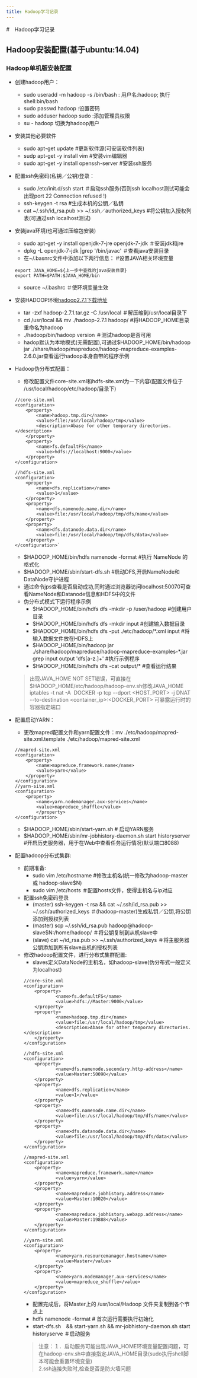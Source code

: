 ```yaml
---
title: Hadoop学习记录
---
```



#　Hadoop学习记录


## Hadoop安装配置(基于ubuntu:14.04)

### Hadoop单机版安装配置
* 创建hadoop用户：
    * sudo useradd -m hadoop -s /bin/bash    : 用户名:hadoop;   执行shell:bin/bash
    * sudo passwd hadoop      :设置密码
    * sudo adduser hadoop sudo  :添加管理员权限
    * su - hadoop 切换为hadoop用户    
* 安装其他必要软件
    * sudo apt-get update                                  #更新软件源(可安装软件列表)
    * sudp apt-get -y install vim                          #安装vim编辑器
    * sudo apt-get -y install openssh-server               #安装ssh服务
* 配置ssh免密码(私钥／公钥)登录：
    * sudo /etc/init.d/ssh start                            ＃启动ssh服务(否则ssh localhost测试可能会出现port 22 Connection refused !)
    * ssh-keygen -t rsa                                     #生成本机的公钥／私钥
    * cat ~/.ssh/id_rsa.pub >> ~/.ssh／authorized_keys      #将公钥加入授权列表(可通过ssh localhost测试)
* 安装java环境(也可通过压缩包安装)
    * sudo apt-get -y install openjdk-7-jre openjdk-7-jdk    ＃安装jdk和jre
    * dpkg -L openjdk-7-jdk |grep '/bin/javac'               ＃查看java安装目录
    * 在~/.basnrc文件中添加以下两行信息：                         #设置JAVA相关环境变量
    ```
    export JAVA_HOME=${上一步中查找的java安装目录}
    export PATH=$PATH:$JAVA_HOME/bin
    ```
    * source ~/.bashrc                                        ＃使环境变量生效
* 安装HADOOP环境[hadoop2.7.1下载地址](http://112.17.13.243/files/42440000077C9234/apache.fayea.com/hadoop/common/hadoop-2.7.1/hadoop-2.7.1.tar.gz)
    * tar -zxf hadoop-2.7.1.tar.gz -C /usr/local          ＃解压缩到/usr/local目录下
    * cd /usr/local && mv ./hadoop-2.7.1 hadoop/           #将HADOOP_HOME目录重命名为hadoop
    * ./hadoop/bin/hadoop version                         ＃测试hadoop是否可用
    * hadop默认为本地模式(无需配置),可通过$HADOOP_HOME/bin/hadoop jar ./share/hadoop/mapreduce/hadoop-mapreduce-examples-2.6.0.jar查看运行hadoop本身自带的程序示例

* Hadoop伪分布式配置：
    * 修改配置文件core-site.xml和hdfs-site.xml为一下内容(配置文件位于 /usr/local/hadoop/etc/hadoop/目录下)
    ```
    //core-site.xml 
    <configuration>
        <property>
            <name>hadoop.tmp.dir</name>
            <value>file:/usr/local/hadoop/tmp</value>
            <description>Abase for other temporary directories.</description>
        </property>
        <property>
            <name>fs.defaultFS</name>
            <value>hdfs://localhost:9000</value>
        </property>
    </configuration>

    //hdfs-site.xml   
    <configuration>
        <property>
            <name>dfs.replication</name>
            <value>1</value>
        </property>
        <property>
            <name>dfs.namenode.name.dir</name>
            <value>file:/usr/local/hadoop/tmp/dfs/name</value>
        </property>
        <property>
            <name>dfs.datanode.data.dir</name>
            <value>file:/usr/local/hadoop/tmp/dfs/data</value>
        </property>
    </configuration>`
    ```
    * $HADOOP_HOME/bin/hdfs namenode -format                  #执行 NameNode 的格式化
    * $HADOOP_HOME/sbin/start-dfs.sh                          #启动DFS,开启NameNode和DataNode守护进程
    * 通过命令jps查看是否启动成功,同时通过浏览器访问localhost:50070可查看NameNode和Datanode信息和HDFS中的文件
    * 伪分布式模式下运行程序示例
        * $HADOOP_HOME/bin/hdfs dfs -mkdir -p /user/hadoop              #创建用户目录
        * $HADOOP_HOME/bin/hdfs dfs -mkdir input                        #创建输入数据目录
        * $HADOOP_HOME/bin/hdfs dfs -put ./etc/hadoop/*.xml input       #将输入数据文件放在HDFS上
        * $HADOOP_HOME/bin/hadoop jar ./share/hadoop/mapreduce/hadoop-mapreduce-examples-*.jar grep input output 'dfs[a-z.]+' #执行示例程序
        * $HADOOP_HOME/bin/hdfs dfs -cat output/*                       #查看运行结果
    > 出现JAVA_HOME NOT SET错误，可直接在$HADOOP_HOME/etc/hadoop/hadoop-env.sh修改JAVA_HOME
    > iptables -t nat -A  DOCKER -p tcp --dport \<HOST_PORT\> -j DNAT --to-destination \<container_ip\>:\<DOCKER_PORT\> 可暴露运行时的容器指定端口
* 配置启动YARN：
    * 更改mapred配置文件和yarn配置文件：mv ./etc/hadoop/mapred-site.xml.template ./etc/hadoop/mapred-site.xml
    ```
    //mapred-site.xml
    <configuration>
        <property>
            <name>mapreduce.framework.name</name>
            <value>yarn</value>
        </property>
    </configuration>
    //yarn-site.xml
    <configuration>
        <property>
            <name>yarn.nodemanager.aux-services</name>
            <value>mapreduce_shuffle</value>
            </property>
    </configuration>
    ```
    * $HADOOP_HOME/sbin/start-yarn.sh      # 启动YARN服务
    * $HADOOP_HOME/sbin/mr-jobhistory-daemon.sh start historyserver  #开启历史服务器，用于在Web中查看任务运行情况(默认端口8088)

* 配置hadoop分布式集群:
    * 前期准备:
        * sudo vim /etc/hostname     #修改主机名(统一修改为hadoop-master 或 hadoop-slave$N)
        * sudo vim /etc/hosts    ＃配置hosts文件，使得主机名与ip对应
    * 配置ssh免密码登录
        * (master) ssh-keygen -t rsa   && cat ~/.ssh/id_rsa.pub >> ~/.ssh/authorized_keys    ＃(hadoop-master)生成私钥／公钥,将公钥添加到授权列表
        * (master) scp ~/.ssh/id_rsa.pub hadoop@hadoop-slave$N:/home/hadoop/     ＃将公钥复制到从机slave中
        * (slave) cat ~/id_rsa.pub >> ~/.ssh/authorized_keys                     ＃将主服务器公钥添加到所有slave丛机的授权列表
    * 修改hadoop配置文件，进行分布式集群配置:
        * slaves定义DataNode的主机名，如hadoop-slave(伪分布式一般定义为localhost)
        ```
        //core-site.xml
        <configuration>
            <property>
                    <name>fs.defaultFS</name>
                    <value>hdfs://Master:9000</value>
            </property>
            <property>
                    <name>hadoop.tmp.dir</name>
                    <value>file:/usr/local/hadoop/tmp</value>
                    <description>Abase for other temporary directories.</description>
            </property>
        </configuration>

        //hdfs-site.xml
        <configuration>
            <property>
                    <name>dfs.namenode.secondary.http-address</name>
                    <value>Master:50090</value>
            </property>
            <property>
                    <name>dfs.replication</name>
                    <value>1</value>
            </property>
            <property>
                    <name>dfs.namenode.name.dir</name>
                    <value>file:/usr/local/hadoop/tmp/dfs/name</value>
            </property>
            <property>
                    <name>dfs.datanode.data.dir</name>
                    <value>file:/usr/local/hadoop/tmp/dfs/data</value>
            </property>
        </configuration>

        //mapred-site.xml
        <configuration>
            <property>
                    <name>mapreduce.framework.name</name>
                    <value>yarn</value>
            </property>
            <property>
                    <name>mapreduce.jobhistory.address</name>
                    <value>Master:10020</value>
            </property>
            <property>
                    <name>mapreduce.jobhistory.webapp.address</name>
                    <value>Master:19888</value>
            </property>
        </configuration>

        //yarn-site.xml
        <configuration>
            <property>
                    <name>yarn.resourcemanager.hostname</name>
                    <value>Master</value>
            </property>
            <property>
                    <name>yarn.nodemanager.aux-services</name>
                    <value>mapreduce_shuffle</value>
            </property>
        </configuration>
        ```
        * 配置完成后，将Master上的 /usr/local/Hadoop 文件夹复制到各个节点上
        * hdfs namenode -format       # 首次运行需要执行初始化
        * start-dfs.sh　&& start-yarn.sh  && mr-jobhistory-daemon.sh start historyserve  ＃启动服务
        >注意：１．启动服务可能出现JAVA_HOME环境变量配置问题，可在hadoop-env.sh中直接指定JAVA_HOME目录(sudo执行shell脚本可能会重置环境变量)
        </br> 2.ssh连接失败时,检查是否是防火墙问题 
